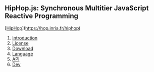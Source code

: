 HipHop.js: Synchronous Multitier JavaScript Reactive Programming
----------------------------------------------------------------

[[HipHop](./logo.svg)](https://hop.inria.fr/hiphop)

  1. [Introduction](./_index.md)
  2. [License](./license.md)
  3. [Download](./download.md)
  4. [Language](./_lang.md)
  5. [API](./api.md)
  6. [Dev](./dev.md)
  
